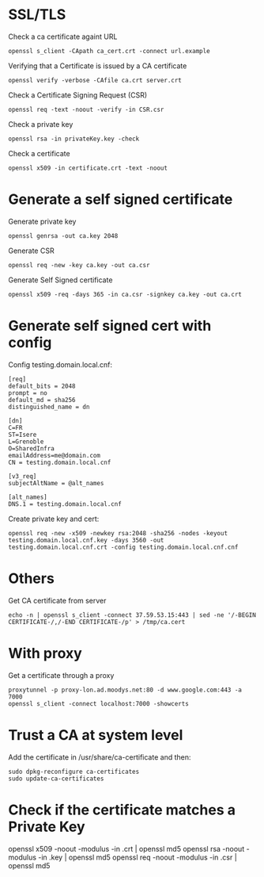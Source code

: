 # SSL/TLS

Check a ca certificate againt URL

    openssl s_client -CApath ca_cert.crt -connect url.example

Verifying that a Certificate is issued by a CA certificate

    openssl verify -verbose -CAfile ca.crt server.crt

Check a Certificate Signing Request (CSR)

    openssl req -text -noout -verify -in CSR.csr

Check a private key

    openssl rsa -in privateKey.key -check

Check a certificate

    openssl x509 -in certificate.crt -text -noout


# Generate a self signed certificate

Generate private key

    openssl genrsa -out ca.key 2048

Generate CSR

    openssl req -new -key ca.key -out ca.csr

Generate Self Signed certificate

    openssl x509 -req -days 365 -in ca.csr -signkey ca.key -out ca.crt

# Generate self signed cert with config

Config testing.domain.local.cnf:
```
[req]
default_bits = 2048
prompt = no
default_md = sha256
distinguished_name = dn

[dn]
C=FR
ST=Isere
L=Grenoble
O=SharedInfra
emailAddress=me@domain.com
CN = testing.domain.local.cnf

[v3_req]
subjectAltName = @alt_names

[alt_names]
DNS.1 = testing.domain.local.cnf
```

Create private key and cert:
```
openssl req -new -x509 -newkey rsa:2048 -sha256 -nodes -keyout testing.domain.local.cnf.key -days 3560 -out testing.domain.local.cnf.crt -config testing.domain.local.cnf.cnf
```

# Others

Get CA certificate from server

    echo -n | openssl s_client -connect 37.59.53.15:443 | sed -ne '/-BEGIN CERTIFICATE-/,/-END CERTIFICATE-/p' > /tmp/ca.cert

# With proxy

Get a certificate through a proxy

    proxytunnel -p proxy-lon.ad.moodys.net:80 -d www.google.com:443 -a 7000
    openssl s_client -connect localhost:7000 -showcerts


# Trust a CA at system level

Add the certificate in /usr/share/ca-certificate and then:

    sudo dpkg-reconfigure ca-certificates
    sudo update-ca-certificates

# Check if the certificate matches a Private Key

  openssl x509 -noout -modulus -in <file>.crt | openssl md5
  openssl rsa -noout -modulus -in <file>.key | openssl md5
  openssl req -noout -modulus -in <file>.csr | openssl md5
